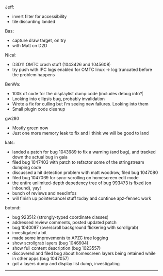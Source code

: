 Jeff:
* invert filter for accessibility
* tile discarding landed

Bas:
* capture draw target, on try
* with Matt on D2D

Nical:
* D3D11 OMTC crash stuff (1043426 and 1045608)
* try push with IPC logs enabled for OMTC linux -> log truncated before the problem happens

BenWa:
* 100k of code for the displaylist dump code (includes debug info?)
* Looking into ellipsis bug, probably invalidation
* Wrote a fix for culling but I'm seeing new failures. Looking into them
* Small plugin code cleanup

gw280
* Mostly green now
* Just one more memory leak to fix and I think we will be good to land

kats:
* landed a patch for bug 1043689 to fix a warning (and bug), and tracked down the actual bug in gaia
* filed bug 1047403 with patch to refactor some of the stringstream dumping code
* discussed a hit detection problem with matt woodrow, filed bug 1047080
* filed bug 1047069 for sync-scrolling on homescreen edit mode
* the entire unlimited-depth depedency tree of bug 993473 is fixed (on inbound), yay!
* bunch of reviews and needinfos
* will finish up pointercancel stuff today and continue apz-fennec work

botond:
* bug 923512 (strongly-typed coordinate classes)
* addressed review comments, posted updated patch
* bug 1040087 (overscroll background flickering with scrollgrab)
* investigated a bit
* made some improvements to APZC tree logging
* show scrollgrab layers (bug 1046904)
* show full content description (bug 1023557)
* discovered and filed bug about homescreen layers being retained while in other apps (bug 1047057)
* got a layers dump and display list dump, investigating

________________


